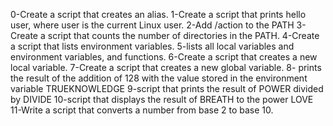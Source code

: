 0-Create a script that creates an alias.
1-Create a script that prints hello user, where user is the current Linux user.
2-Add /action to the PATH
3-Create a script that counts the number of directories in the PATH.
4-Create a script that lists environment variables.
5-lists all local variables and environment variables, and functions.
6-Create a script that creates a new local variable.
7-Create a script that creates a new global variable.
8- prints the result of the addition of 128 with the value
stored in the environment variable TRUEKNOWLEDGE
9-script that prints the result of POWER divided by DIVIDE
10-script that displays the result of BREATH to the power LOVE
11-Write a script that converts a number from base 2 to base 10.
